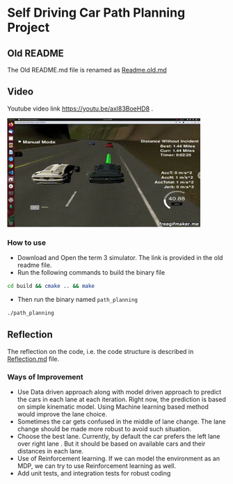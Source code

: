 # Self Driving Car Path Planning Project

## Old README
The Old README.md file is renamed as [Readme.old.md](README.old.md)

## Video
Youtube video link https://youtu.be/axl83BoeHD8 .

![](CarNDPathPlanningProject_Udacity_Self_Driving_Car_Nanodeg.gif)

### How to use
- Download and Open the term 3 simulator. The link is provided in the old readme file.
- Run the following commands to build the binary file
```bash
cd build && cmake .. && make
```
- Then run the binary named `path_planning`
```bash
./path_planning
``` 


## Reflection
The reflection on the code, i.e. the code structure is described in [Reflection.md](Reflection.md) file. 

### Ways of Improvement

- Use Data driven approach along with model driven approach to predict the cars in each lane at each iteration. Right now, the prediction is based on simple kinematic model. Using Machine learning based method would improve the lane choice.
- Sometimes the car gets confused in the middle of lane change. The lane change should be made more robust to avoid such situation.
- Choose the best lane. Currently, by default the car prefers the left lane over right lane . But it should be based on available cars and their distances in each lane. 
- Use of Reinforcement learning. If we can model the environment as an MDP, we can try to use Reinforcement learning as well.
- Add unit tests, and integration tests for robust coding